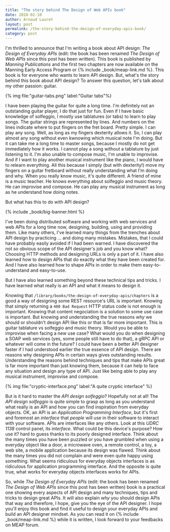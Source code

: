 ```yaml
---
title: "The story behind The Design of Web APIs book"
date: 2018-02-10
author: Arnaud Lauret
layout: post
permalink: /the-story-behind-the-design-of-everyday-apis-book/
category: post
---
```


I'm thrilled to announce that I'm writing a book about API design: _The Design of Everyday APIs_ (edit: the book has been renamed _The Design of Web APIs_ since this post has been written). This book is published by _Manning Publications_ and the first two chapters are now available on the Manning Early Access Program or {% include _book/meap-link.md %}. This book is for everyone who wants to learn API design.
But, what's the story behind this book about API design? To answer this question, let's talk about my other passion: guitar. <!--more-->

{% img file:"guitar-tabs.png" label:"Guitar tabs"%}

I have been playing the guitar for quite a long time. I'm definitely not an outstanding guitar player, I do that just for fun. Even if I have basic knowledge of solfeggio, I mostly use tablatures (or tabs) to learn to play songs. The guitar strings are represented by lines. And numbers on the lines indicate where to put fingers on the fret board. Pretty simple. I can play any song. Well, as long as my fingers dexterity allows it. So, I can play almost any song without even kwnowing which musical note I'm doing. But it can take me a long time to master songs, because I mostly do not get immediately how it works. I cannot play a song without a tablature by just listening to it. I'm also unable to compose music, I'm unable to improvise. And if I want to play another musical instrument like the piano, I would have to relearn everything. All this because I simply (but with dexterity!) move my fingers on a guitar fretboard without really understanding what I'm doing and why. When you really know music, it's quite different. A friend of mine is a music teacher. He knows everything about solfeggio and music theory. He can improvise and compose. He can play any musical instrument as long as he understand how doing notes.

But what has this to do with API design?

{% include _book/big-banner.html %}

I've been doing distributed software and working with web services and web APIs for a long time now, designing, building, using and providing them. Like many others, I've learned many things from the trenches about API design by practicing ... and doing many mistakes. Mistakes, that I could have probably easily avoided if I had been warned. I have discovered the not so obvious scope of the API designer's job and you know what? Choosing HTTP methods and designing URLs is only a part of it. I have also learned how to design APIs that do exactly what they have been created for. And I have also learned how to shape APIs in order to make them easy-to-understand and easy-to-use.

But I have also learned something beyond these technical tips and tricks. I have learned what really is an API and what it means to design it.

Knowing that `/library/books/the-design-of-everyday-apis/chapters` is a good a way of designing some REST resource's URL is important. Knowing that simply returning a `400 Bad Request` HTTP status code is not enough is important. Knowing that content negociation is a solution to some use case is important. But knowing and understanding the true reasons _why_ we should or shouldn't design API like this or that is far more important. This is guitar tablature vs solfeggio and music theory. Would you be able to improvise when facing a new use case? What would you do when designing a SOAP web services (yes, some people still have to do that), a gRPC API or whatever will come in the future?
I could have been a better API designer faster if I had understood earlier the true essence of API design. There are reasons why designing APIs in certain ways gives outstanding results. Understanding the reasons behind techniques and tips that make APIs great is far more important than just knowing them, because it can help to face any situation and design any type of API. Just like being able to play any musical instrument, improvise and compose. 

{% img file:"cryptic-interface.png" label:"A quite cryptic interface" %}

But is it hard to master the _API design solfeggio_? Hopefully not at all! The _API design solfeggio_ is quite simple to grasp as long as you understand what really is an API and how you can find inspiration from everyday objects.
OK, an API is an _Application Programming Interface_, but it's first and foremost an _interface_ that _people_ will use in their software to interact with your software.
APIs are interfaces like any others. Look at this _UDRC 1138_ control panel, its _interface_. What could be this device's purpose? How use it? hard to guess thanks to its poorly designed interface. Think about the many times you have been puzzled or you have grumbled when using a everyday object like a door, a microwave oven, a remote control, a toy, a web site, a mobile application because its design was flawed. Think about the many times you did not complain and were even quite happy using something. 
What seems ridiculous for everyday objects interfaces is as ridiculous for application programming interface. And the opposite is quite true, what works for everyday objects interfaces works for APIs.

So, while _The Design of Everyday APIs_ (edit: the book has been renamed _The Design of Web APIs_ since this post has been written) book is a practical one showing every aspects of API design and many techniques, tips and tricks to design great APIs. It will also explain _why_ you should design APIs that way and therefore, I hope, give you the eye of the API designer.
I hope you'll enjoy this book and find it useful to design your everyday APIs and build an API designer mindset. As you can read it on {% include _book/meap-link.md %} while it is written, I look forward to your feedbacks on MEAP forum.